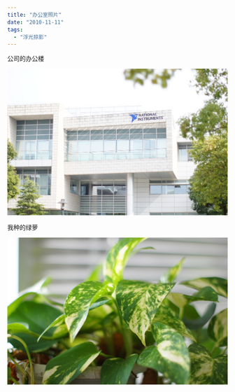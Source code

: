 ```yaml
---
title: "办公室照片"
date: "2010-11-11"
tags: 
  - "浮光掠影"
---
```


公司的办公楼

![DSC00090](images/dsc00090.jpg "DSC00090")

我种的绿萝

![DSC00089](images/dsc00089.jpg "DSC00089")

